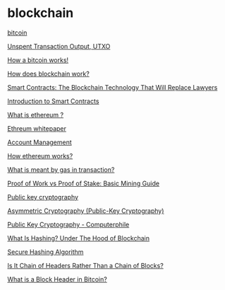 # blockchain
<a href = "https://bitcoin.org/bitcoin.pdf"> bitcoin </a> <br/>

<a href = "https://smithandcrown.com/glossary/unspent-transaction-outputs-utxo/"> Unspent Transaction Output, UTXO </a> <br/>

<a href = "https://www.ccn.com/bitcoin-cash-pools-the-majority-of-bitcoin-sv-blocks-are-mined-by-unknown-yes-really/"> How a bitcoin works! </a> <br/>

<a href = "https://onezero.medium.com/how-does-the-blockchain-work-98c8cd01d2ae"> How does blockchain work? </a> <br/>

<a href = "https://blockgeeks.com/guides/smart-contracts/"> Smart Contracts: The Blockchain Technology That Will Replace Lawyers</a> <br/>

<a href="https://docs.soliditylang.org/en/develop/introduction-to-smart-contracts.html">Introduction to Smart Contracts</a> <br/>

<a href="https://ethdocs.org/en/latest/introduction/what-is-ethereum.html">What is ethereum ? <a/><br/>
  
<a href="https://ethereum.org/en/whitepaper/"> Ethreum whitepaper<a/><br/>

<a href="https://ethdocs.org/en/latest/account-management.html"> Account Management<a/> <br/>
  
<a href="https://www.coindesk.com/learn/ethereum-101/how-ethereum-works"> How ethereum works?<a/> <br/>

<a href="https://ethereum.stackexchange.com/questions/3/what-is-meant-by-the-term-gas"> What is meant by gas in transaction?<a/><br/>
    
<a href="https://blockgeeks.com/guides/proof-of-work-vs-proof-of-stake/">Proof of Work vs Proof of Stake: Basic Mining Guide</a><br/>
    
<a href="https://www.globalsign.com/en/ssl-information-center/what-is-public-key-cryptography">Public key cryptography<a/><br/>
      
<a href="https://searchsecurity.techtarget.com/definition/asymmetric-cryptography"> Asymmetric Cryptography (Public-Key Cryptography)<a/> <br/>
    
<a href="https://www.youtube.com/watch?v=GSIDS_lvRv4">Public Key Cryptography - Computerphile<a/><br/>
  
<a href="https://blockgeeks.com/guides/what-is-hashing/"> What Is Hashing? Under The Hood of Blockchain</a>
  
<a href="https://www.youtube.com/watch?v=DMtFhACPnTY"> Secure Hashing Algorithm<a/>

<a href="https://bitcoin.stackexchange.com/questions/35448/is-it-chain-of-headers-rather-than-a-chain-of-blocks">Is It Chain of Headers Rather Than a Chain of Blocks?<a/>
  
<a href="https://www.cryptocompare.com/coins/guides/what-is-a-block-header-in-bitcoin/">What is a Block Header in Bitcoin?<a/>


 
